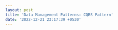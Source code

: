 ```yaml
---
layout: post
title: 'Data Management Patterns: CQRS Pattern'
date: '2022-12-21 23:17:39 +0530'
---
```

